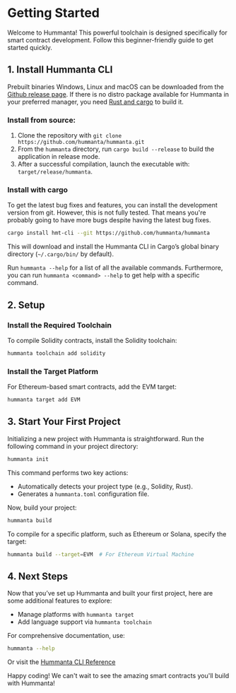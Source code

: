 # Getting Started

Welcome to Hummanta! This powerful toolchain is designed specifically for smart contract development. Follow this beginner-friendly guide to get started quickly.

## 1. Install Hummanta CLI

Prebuilt binaries Windows, Linux and macOS can be downloaded from the [Github release page](https://github.com/hummanta/hummanta/releases/latest). If there is no distro package available for Hummanta in your preferred manager, you need [Rust and cargo](https://www.rust-lang.org/tools/install) to build it.

### Install from source:

1. Clone the repository with `git clone https://github.com/hummanta/hummanta.git`
2. From the `hummanta` directory, run `cargo build --release` to build the application in release mode.
3. After a successful compilation, launch the executable with: `target/release/hummanta`.

### Install with cargo

To get the latest bug fixes and features, you can install the development version from git. However, this is not fully tested. That means you're probably going to have more bugs despite having the latest bug fixes.

```bash
cargo install hmt-cli --git https://github.com/hummanta/hummanta
```

This will download and install the Hummanta CLI in Cargo’s global binary directory (`~/.cargo/bin/` by default).

Run `hummanta --help` for a list of all the available commands. Furthermore, you can run `hummanta <command> --help` to get help with a specific command.

## 2. Setup

### Install the Required Toolchain

To compile Solidity contracts, install the Solidity toolchain:

```bash
hummanta toolchain add solidity
```

### Install the Target Platform

For Ethereum-based smart contracts, add the EVM target:

```bash
hummanta target add EVM
```

## 3. Start Your First Project

Initializing a new project with Hummanta is straightforward. Run the following command in your project directory:

```bash
hummanta init
```

This command performs two key actions:

- Automatically detects your project type (e.g., Solidity, Rust).
- Generates a `hummanta.toml` configuration file.

Now, build your project:

```bash
hummanta build
```

To compile for a specific platform, such as Ethereum or Solana, specify the target:

```bash
hummanta build --target=EVM  # For Ethereum Virtual Machine
```

## 4. Next Steps

Now that you’ve set up Hummanta and built your first project, here are some additional features to explore:

- Manage platforms with `hummanta target`
- Add language support via `hummanta toolchain`

For comprehensive documentation, use:

 ```bash
 hummanta --help
 ```

Or visit the [Hummanta CLI Reference](references/cli.md)

Happy coding! We can't wait to see the amazing smart contracts you'll build with Hummanta!

